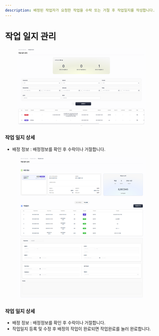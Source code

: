 ```yaml
---
description: 배정된 작업자가 요청한 작업을 수락 또는 거절 후 작업일지를 작성합니다.
---
```


# 작업 일지 관리

<figure><img src="../.gitbook/assets/image.png" alt=""><figcaption></figcaption></figure>

### **작업 일지 상세**

* 배정 정보 : 배정정보를 확인 후 수락이나 거절합니다.



<figure><img src="../.gitbook/assets/6 (1).png" alt=""><figcaption></figcaption></figure>

### **작업 일지 상세**

* 배정 정보 : 배정정보를 확인 후 수락이나 거절합니다.
* 작업일지 등록 및 수정 후 배정의 작업이 완료되면 작업완료를 눌러 완료합니다.
